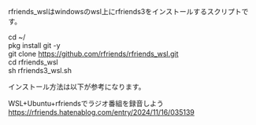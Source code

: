 rfriends_wslはwindowsのwsl上にrfriends3をインストールするスクリプトです。  
   
cd ~/  
pkg install git -y  
git clone https://github.com/rfriends/rfriends_wsl.git  
cd rfriends_wsl  
sh rfriends3_wsl.sh  
  
インストール方法は以下が参考になります。  
  
WSL+Ubuntu+rfriendsでラジオ番組を録音しよう  
https://rfriends.hatenablog.com/entry/2024/11/16/035139  
